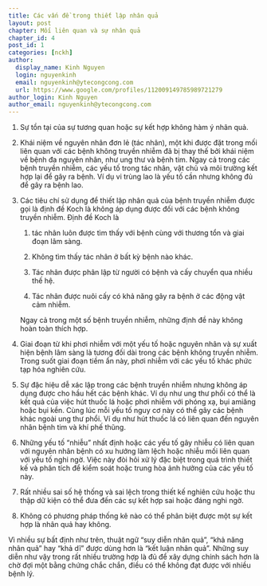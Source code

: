 ```yaml
---
title: Các vấn đề trong thiết lập nhân quả
layout: post
chapter: Mối liên quan và sự nhân quả
chapter_id: 4
post_id: 1
categories: [nckh]
author:
  display_name: Kinh Nguyen
  login: nguyenkinh
  email: nguyenkinh@ytecongcong.com
  url: https://www.google.com/profiles/112009149785989721279
author_login: Kinh Nguyen
author_email: nguyenkinh@ytecongcong.com
---
```


1.  Sự tồn tại của sự tương quan hoặc sự kết hợp không hàm ý nhân quả.

2.  Khái niệm về nguyên nhân đơn lẻ (tác nhân), một khi được đặt trong mối liên quan với các bệnh không truyền nhiễm đã bị thay thế bởi khái niệm về bệnh đa nguyên nhân, như ung thư và bệnh tim. Ngay cả trong các bệnh truyền nhiễm, các yếu tố trong tác nhân, vật chủ và môi trường kết hợp lại để gây ra bệnh. Ví dụ vi trùng lao là yếu tố cần nhưng không đủ để gây ra bệnh lao.

3.  Các tiêu chí sử dụng để thiết lập nhân quả của bệnh truyền nhiễm được gọi là định đề Koch là không áp dụng được đối với các bệnh không truyền nhiễm. Định đề Koch là

    1.  tác nhân luôn được tìm thấy với bệnh cùng với thương tổn và giai đoạn lâm sàng.

    2.  Không tìm thấy tác nhân ở bất kỳ bệnh nào khác.

    3.  Tác nhân được phân lập từ người có bệnh và cấy chuyển qua nhiều thế hệ.

    4.  Tác nhân được nuôi cấy có khả năng gây ra bệnh ở các động vật cảm nhiễm.

    Ngay cả trong một số bệnh truyền nhiễm, những định đề này không hoàn toàn thích hợp.

4.  Giai đoạn từ khi phơi nhiễm với một yếu tố hoặc nguyên nhân và sự xuất hiện bệnh lâm sàng là tương đối dài trong các bệnh không truyền nhiễm. Trong suốt giai đoạn tiềm ẩn này, phơi nhiễm với các yếu tố khác phức tạp hóa nghiên cứu.

5.  Sự đặc hiệu dễ xác lập trong các bệnh truyền nhiễm nhưng không áp dụng được cho hầu hết các bệnh khác. Ví dụ như ung thư phổi có thể là kết quả của việc hút thuốc lá hoặc phơi nhiễm với phóng xạ, bụi amiăng hoặc bụi kền. Cùng lúc mỗi yếu tố nguy cơ này có thể gây các bệnh khác ngoài ung thư phổi. Ví dụ như hút thuốc lá có liên quan đến nguyên nhân bệnh tim và khí phế thũng.

6.  Những yếu tố “nhiễu” nhất định hoặc các yếu tố gây nhiễu có liên quan với nguyên nhân bệnh có xu hướng làm lệch hoặc nhiễu mối liên quan với yếu tố nghi ngờ. Việc này đòi hỏi xử lý đặc biệt trong quá trình thiết kế và phân tích để kiểm soát hoặc trung hòa ảnh hưởng của các yếu tố này.

7.  Rất nhiều sai số hệ thống và sai lệch trong thiết kế nghiên cứu hoặc thu thập dữ kiện có thể đưa đến các sự kết hợp sai hoặc đáng nghi ngờ.

8.  Không có phương pháp thống kê nào có thể phân biệt được một sự kết hợp là nhân quả hay không.

Vì nhiều sự bất định như trên, thuật ngữ “suy diễn nhân quả”, “khả năng nhân quả” hay “khả dĩ” được dùng hơn là “kết luận nhân quả”. Những suy diễn như vậy trong rất nhiều trường hợp là đủ để xây dựng chính sách hơn là chờ đợi một bằng chứng chắc chắn, điều có thể không đạt được với nhiều bệnh lý.
